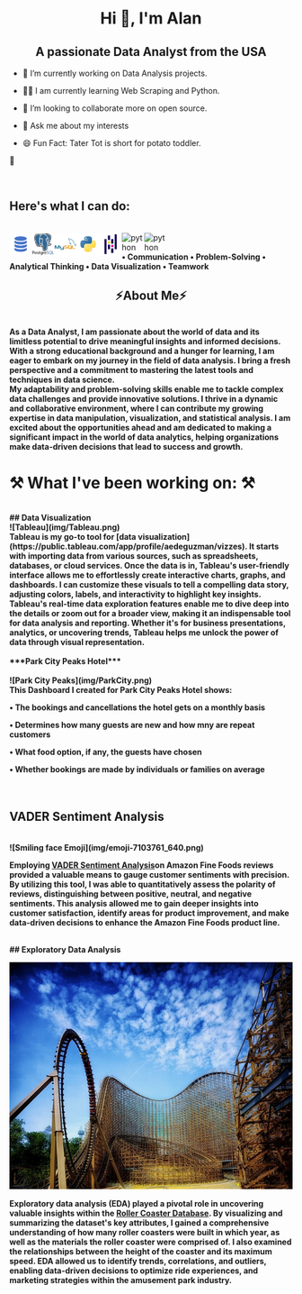 <h1 align="center">Hi 👋, I'm Alan</h1>
<h2 align="center">A passionate Data Analyst from the USA</h2>

- 🔭  I’m currently working on Data Analysis projects.

- 👨‍💻  I am currently learning Web Scraping and Python.

- 👯  I’m looking to collaborate more on open source.

- 💬  Ask me about my interests

- 😄  Fun Fact:  Tater Tot is short for potato toddler.<br/>

🌱

<br/>

## Here's what I can do:
<br/>
<img align="left" alt="postgreSQL" width="40px" src="https://raw.githubusercontent.com/github/explore/80688e429a7d4ef2fca1e82350fe8e3517d3494d/topics/sql/sql.png">
<img align="left" alt="postgreSQL" width="40px" src="https://raw.githubusercontent.com/devicons/devicon/master/icons/postgresql/postgresql-original-wordmark.svg" alt="postgresql" width="40" />
<img align="left" alt="SQL" width="40px" src="https://raw.githubusercontent.com/devicons/devicon/master/icons/mysql/mysql-original-wordmark.svg" alt="mysql" width="40" height="40" />
<img align="left" alt="python" width="40px" src="https://raw.githubusercontent.com/github/explore/80688e429a7d4ef2fca1e82350fe8e3517d3494d/topics/python/python.png" />
<img align="left" alt="python" width="40px" src="https://raw.githubusercontent.com/devicons/devicon/2ae2a900d2f041da66e950e4d48052658d850630/icons/pandas/pandas-original.svg" alt="pandas"/>
<img align="left" alt="python" width="40px" src="https://seaborn.pydata.org/_images/logo-mark-lightbg.svg" alt="seaborn" width="40"/> 
<img align="left" alt="python" width="40px" 
src="https://avatars.githubusercontent.com/u/828667?s=200&v=4"/>
<br/>
<br/><b>•<b/> Communication <b>•<b/> Problem-Solving <b>•<b/> Analytical Thinking <b>•<b/> Data Visualization <b>•<b/> Teamwork
<br/>
<h2 align="center">⚡About Me⚡</h2>
<br/>
As a Data Analyst, I am passionate about the world of data and its limitless potential to drive meaningful insights and informed decisions. With a strong educational background and a hunger for learning, I am eager to embark on my journey in the field of data analysis. I bring a fresh perspective and a commitment to mastering the latest tools and techniques in data science. 
<br/>
My adaptability and problem-solving skills enable me to tackle complex data challenges and provide innovative solutions. 
I thrive in a dynamic and collaborative environment, where I can contribute my growing expertise in data manipulation, visualization, and statistical analysis. I am excited about the opportunities ahead and am dedicated to making a significant impact in the world of data analytics, helping organizations make data-driven decisions that lead to success and growth.
<br/>

# ⚒️ What I've been working on: ⚒️
<br/>
## Data Visualization 
<br/>
![Tableau](img/Tableau.png)
<br/>
Tableau is my go-to tool for [data visualization](https://public.tableau.com/app/profile/aedeguzman/vizzes). It starts with importing data from various sources, such as spreadsheets, databases, or cloud services. Once the data is in, Tableau's user-friendly interface allows me to effortlessly create interactive charts, graphs, and dashboards. I can customize these visuals to tell a compelling data story, adjusting colors, labels, and interactivity to highlight key insights. Tableau's real-time data exploration features enable me to dive deep into the details or zoom out for a broader view, making it an indispensable tool for data analysis and reporting. Whether it's for business presentations, analytics, or uncovering trends, Tableau helps me unlock the power of data through visual representation.
<br/>
<br/>
***Park City Peaks Hotel***
<br/>
<br/>
![Park City Peaks](img/ParkCity.png)
<br/> 
This Dashboard I created for Park City Peaks Hotel shows:<br/>
 
• The bookings and cancellations the hotel gets on a monthly basis<br/>

• Determines how many guests are new and how mny are repeat customers<br/>

• What food option, if any, the guests have chosen<br/>

• Whether bookings are made by individuals or families on average<br/>
<br/>
<br/>


## VADER Sentiment Analysis
<br/>
![Smiling face Emoji](img/emoji-7103761_640.png)

Employing [VADER Sentiment Analysis](https://github.com/aedeguzman/aedeguzman.github.io/blob/09b4b1ac90f05597b419e31bda490f8481787470/Sentiment%20Analysis.ipynb)on Amazon Fine Foods reviews provided a valuable means to gauge customer sentiments with precision. By utilizing this tool, I was able to quantitatively assess the polarity of reviews, distinguishing between positive, neutral, and negative sentiments. This analysis allowed me to gain deeper insights into customer satisfaction, identify areas for product improvement, and make data-driven decisions to enhance the Amazon Fine Foods product line.   

<br/>
## Exploratory Data Analysis
<br/>

![Roller Coaster](img/kings-island-211994_640.jpg)

Exploratory data analysis (EDA) played a pivotal role in uncovering valuable insights within the  [Roller Coaster Database](https://github.com/aedeguzman/aedeguzman.github.io/blob/ffdbb82542040c1322ff0f38ccce84afb0a73b0c/Roller%20Coaster%20EDA.ipynb).  By visualizing and summarizing the dataset's key attributes, I gained a comprehensive understanding of how many roller coasters were built in which year,  as well as the materials the roller coaster were comprised of.  I also examined the relationships between the height of the coaster and its maximum speed.  EDA allowed us to identify trends, correlations, and outliers, enabling data-driven decisions to optimize ride experiences, and marketing strategies within the amusement park industry.      


